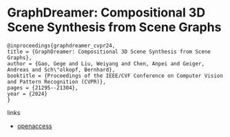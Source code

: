 # GraphDreamer: Compositional 3D Scene Synthesis from Scene Graphs

```
@inproceedings{graphdreamer_cvpr24,
title = {GraphDreamer: Compositional 3D Scene Synthesis from Scene Graphs},
author = {Gao, Gege and Liu, Weiyang and Chen, Anpei and Geiger, Andreas and Sch\"olkopf, Bernhard},
booktitle = {Proceedings of the IEEE/CVF Conference on Computer Vision and Pattern Recognition (CVPR)},
pages = {21295--21304},
year = {2024}
}
```

links
- [openaccess](https://openaccess.thecvf.com//content/CVPR2024/html/Gao_GraphDreamer_Compositional_3D_Scene_Synthesis_from_Scene_Graphs_CVPR_2024_paper.html)
